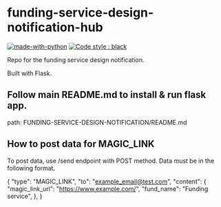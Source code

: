 # funding-service-design-notification-hub

[![made-with-python](https://img.shields.io/badge/Made%20with-Python-1f425f.svg)](https://www.python.org/)
[![Code style : black](https://img.shields.io/badge/code%20style-black-000000.svg)](https://github.com/psf/black)

Repo for the funding service design notification.

Built with Flask.

## Follow main README.md to install & run flask app.
path: FUNDING-SERVICE-DESIGN-NOTIFICATION/README.md

## How to post data for MAGIC_LINK
To post data, use /send endpoint with POST method. Data must be in the following format.

{
    "type": "MAGIC_LINK",
    "to": "example_email@test.com",
    "content": {
        "magic_link_url": "https://www.example.com/",
        "fund_name": "Funding service",
    },
}

